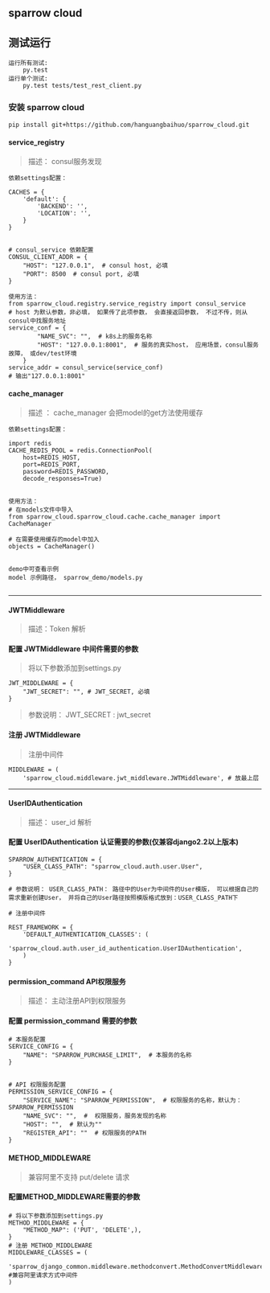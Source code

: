## sparrow cloud ##

## 测试运行 ##

    运行所有测试: 
        py.test
    运行单个测试:
        py.test tests/test_rest_client.py


### 安装 sparrow cloud ###
```
pip install git+https://github.com/hanguangbaihuo/sparrow_cloud.git

```


#### service_registry
> 描述： consul服务发现

```
依赖settings配置：

CACHES = {
    'default': {
        'BACKEND': '',
        'LOCATION': '',
    }
}


# consul_service 依赖配置
CONSUL_CLIENT_ADDR = {
    "HOST": "127.0.0.1",  # consul host, 必填
    "PORT": 8500  # consul port, 必填
}

使用方法：
from sparrow_cloud.registry.service_registry import consul_service
# host 为默认参数，非必填， 如果传了此项参数， 会直接返回参数， 不过不传，则从consul中找服务地址
service_conf = {
        "NAME_SVC": "",  # k8s上的服务名称
        "HOST": "127.0.0.1:8001",  # 服务的真实host， 应用场景，consul服务故障， 或dev/test环境
    }
service_addr = consul_service(service_conf)
# 输出"127.0.0.1:8001"
```
#### cache_manager
> 描述 ： cache_manager 会把model的get方法使用缓存
```
依赖settings配置：

import redis
CACHE_REDIS_POOL = redis.ConnectionPool(
    host=REDIS_HOST,
    port=REDIS_PORT,
    password=REDIS_PASSWORD,
    decode_responses=True)
    
 
使用方法：
# 在models文件中导入
from sparrow_cloud.sparrow_cloud.cache.cache_manager import CacheManager

# 在需要使用缓存的model中加入
objects = CacheManager()


demo中可查看示例
model 示例路径， sparrow_demo/models.py


```


* * *

#### JWTMiddleware
> 描述：Token 解析

#### 配置 JWTMiddleware 中间件需要的参数
> 将以下参数添加到settings.py
```
JWT_MIDDLEWARE = {
    "JWT_SECRET": "", # JWT_SECRET, 必填
}
``` 
>参数说明： JWT_SECRET : jwt_secret

#### 注册 JWTMiddleware

> 注册中间件
```
MIDDLEWARE = (
    'sparrow_cloud.middleware.jwt_middleware.JWTMiddleware', # 放最上层
```


* * *


#### UserIDAuthentication
> 描述： user_id 解析

#### 配置 UserIDAuthentication 认证需要的参数(仅兼容django2.2以上版本)

```
SPARROW_AUTHENTICATION = {
    "USER_CLASS_PATH": "sparrow_cloud.auth.user.User",
}

# 参数说明： USER_CLASS_PATH： 路径中的User为中间件的User模版， 可以根据自己的需求重新创建User， 并将自己的User路径按照模版格式放到：USER_CLASS_PATH下 

# 注册中间件

REST_FRAMEWORK = {
    'DEFAULT_AUTHENTICATION_CLASSES': (
        'sparrow_cloud.auth.user_id_authentication.UserIDAuthentication',
    )
}
```

#### permission_command  API权限服务
> 描述： 主动注册API到权限服务
#### 配置 permission_command 需要的参数

```
# 本服务配置
SERVICE_CONFIG = {
    "NAME": "SPARROW_PURCHASE_LIMIT",  # 本服务的名称
}


# API 权限服务配置
PERMISSION_SERVICE_CONFIG = {
    "SERVICE_NAME": "SPARROW_PERMISSION",  # 权限服务的名称，默认为：SPARROW_PERMISSION
    "NAME_SVC": "",  #  权限服务，服务发现的名称
    "HOST": "",  # 默认为""
    "REGISTER_API": ""  # 权限服务的PATH
}

```


#### METHOD_MIDDLEWARE
> 兼容阿里不支持 put/delete 请求
#### 配置METHOD_MIDDLEWARE需要的参数
```
# 将以下参数添加到settings.py
METHOD_MIDDLEWARE = {
    "METHOD_MAP": ('PUT', 'DELETE',), 
}
# 注册 METHOD_MIDDLEWARE
MIDDLEWARE_CLASSES = (
    'sparrow_django_common.middleware.methodconvert.MethodConvertMiddleware',      #兼容阿里请求方式中间件
)

```